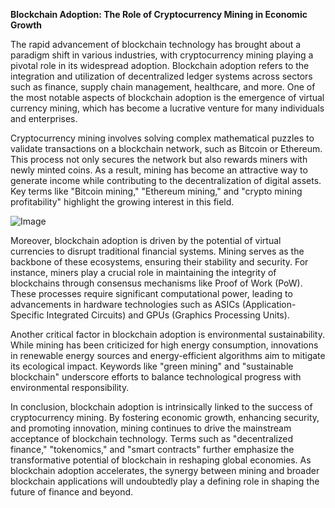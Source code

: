 **Blockchain Adoption: The Role of Cryptocurrency Mining in Economic Growth**

The rapid advancement of blockchain technology has brought about a paradigm shift in various industries, with cryptocurrency mining playing a pivotal role in its widespread adoption. Blockchain adoption refers to the integration and utilization of decentralized ledger systems across sectors such as finance, supply chain management, healthcare, and more. One of the most notable aspects of blockchain adoption is the emergence of virtual currency mining, which has become a lucrative venture for many individuals and enterprises.

Cryptocurrency mining involves solving complex mathematical puzzles to validate transactions on a blockchain network, such as Bitcoin or Ethereum. This process not only secures the network but also rewards miners with newly minted coins. As a result, mining has become an attractive way to generate income while contributing to the decentralization of digital assets. Key terms like "Bitcoin mining," "Ethereum mining," and "crypto mining profitability" highlight the growing interest in this field.

![Image](https://github.com/user-attachments/assets/31692037-0104-4703-abd1-696b6a7dd41b)

Moreover, blockchain adoption is driven by the potential of virtual currencies to disrupt traditional financial systems. Mining serves as the backbone of these ecosystems, ensuring their stability and security. For instance, miners play a crucial role in maintaining the integrity of blockchains through consensus mechanisms like Proof of Work (PoW). These processes require significant computational power, leading to advancements in hardware technologies such as ASICs (Application-Specific Integrated Circuits) and GPUs (Graphics Processing Units).

Another critical factor in blockchain adoption is environmental sustainability. While mining has been criticized for high energy consumption, innovations in renewable energy sources and energy-efficient algorithms aim to mitigate its ecological impact. Keywords like "green mining" and "sustainable blockchain" underscore efforts to balance technological progress with environmental responsibility.

In conclusion, blockchain adoption is intrinsically linked to the success of cryptocurrency mining. By fostering economic growth, enhancing security, and promoting innovation, mining continues to drive the mainstream acceptance of blockchain technology. Terms such as "decentralized finance," "tokenomics," and "smart contracts" further emphasize the transformative potential of blockchain in reshaping global economies. As blockchain adoption accelerates, the synergy between mining and broader blockchain applications will undoubtedly play a defining role in shaping the future of finance and beyond.